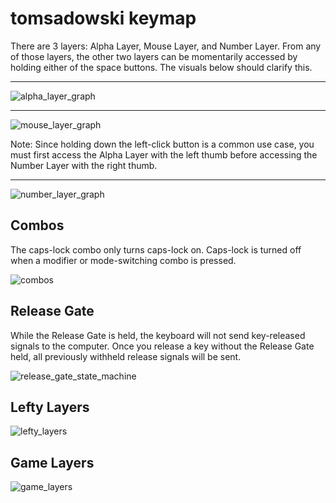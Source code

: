 # tomsadowski keymap

There are 3 layers: Alpha Layer, Mouse Layer, and Number Layer. From any of those layers, the other two layers can be momentarily accessed by holding either of the space buttons. The visuals below should clarify this.   

---  

![alpha_layer_graph](doc/alpha_graph.jpg)  

---  

![mouse_layer_graph](doc/mouse_graph.jpg)  

Note: Since holding down the left-click button is a common use case, you must first access the Alpha Layer with the left thumb before accessing the Number Layer with the right thumb.  

---  

![number_layer_graph](doc/number_graph.jpg)  

## Combos  

The caps-lock combo only turns caps-lock on. Caps-lock is turned off when a modifier or mode-switching combo is pressed.   

![combos](doc/combos.jpg)  

## Release Gate

While the Release Gate is held, the keyboard will not send key-released signals to the computer. Once you release a key without the Release Gate held, all previously withheld release signals will be sent.     

![release_gate_state_machine](doc/release_gate_state_machine.jpg)  

## Lefty Layers   

![lefty_layers](doc/lefty_layers.jpg)   

## Game Layers   

![game_layers](doc/game_layers.jpg)  
